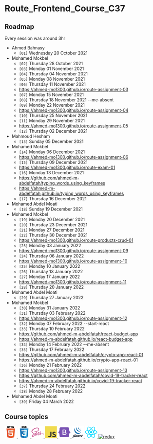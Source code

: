 # Route_Frontend_Course_C37

## Roadmap

Every session was around 3hr

- Ahmed Bahnasy
  - `[01]` Wednesday 20 October 2021
- Mohamed Mokbel
  - `[02]` Thursday 28 October 2021
  - `[03]` Monday 01 November 2021
  - `[04]` Thursday 04 November 2021
  - `[05]` Monday 08 November 2021
  - `[06]` Thursday 11 November 2021
  - https://ahmed-mo1300.github.io/route-assignment-03
  - `[07]` Monday 15 November 2021
  - `[08]` Thursday 18 November 2021 --me-absent
  - `[09]` Monday 22 November 2021
  - https://ahmed-mo1300.github.io/route-assignment-04
  - `[10]` Thursday 25 November 2021
  - `[11]` Monday 29 November 2021
  - https://ahmed-mo1300.github.io/route-assignment-05
  - `[12]` Thursday 02 December 2021
- Mahmoud Hesham
  - `[13]` Sunday 05 December 2021
- Mohamed Mokbel
  - `[14]` Monday 06 December 2021
  - https://ahmed-mo1300.github.io/route-assignment-06
  - `[15]` Thursday 09 December 2021
  - https://ahmed-mo1300.github.io/route-exam-01
  - `[16]` Monday 13 December 2021
  - https://github.com/ahmed-m-abdelfatah/typing_words_using_keyframes
  - https://ahmed-m-abdelfatah.github.io/typing_words_using_keyframes
  - `[17]` Thursday 16 December 2021
- Mohamed Abdel Moati
  - `[18]` Sunday 19 December 2021
- Mohamed Mokbel
  - `[19]` Monday 20 December 2021
  - `[20]` Thursday 23 December 2021
  - `[21]` Monday 27 December 2021
  - `[22]` Thursday 30 December 2021
  - https://ahmed-mo1300.github.io/route-products-crud-01
  - `[23]` Monday 03 January 2022
  - https://ahmed-mo1300.github.io/route-assignment-09
  - `[24]` Thursday 06 January 2022
  - https://ahmed-mo1300.github.io/route-assignment-10
  - `[25]` Monday 10 January 2022
  - `[26]` Thursday 13 January 2022
  - `[27]` Monday 17 January 2022
  - https://ahmed-mo1300.github.io/route-assignment-11
  - `[28]` Thursday 20 January 2022
- Mohamed Abdel Moati
  - `[29]` Thursday 27 January 2022
- Mohamed Mokbel
  - `[30]` Monday 31 January 2022
  - `[31]` Thursday 03 February 2022
  - https://ahmed-mo1300.github.io/route-assignment-12
  - `[32]` Monday 07 February 2022 --start-react
  - `[33]` Thursday 10 February 2022
  - https://github.com/ahmed-m-abdelfatah/react-budget-app
  - https://ahmed-m-abdelfatah.github.io/react-budget-app
  - `[34]` Monday 14 February 2022 --me-absent
  - `[35]` Thursday 17 February 2022
  - https://github.com/ahmed-m-abdelfatah/crypto-app-react-01
  - https://ahmed-m-abdelfatah.github.io/crypto-app-react-01
  - `[36]` Monday 21 February 2022
  - https://ahmed-mo1300.github.io/route-assignment-13
  - https://github.com/ahmed-m-abdelfatah/covid-19-tracker-react
  - https://ahmed-m-abdelfatah.github.io/covid-19-tracker-react
  - `[37]` Thursday 24 February 2022
  - `[38]` Monday 28 February 2022
- Mohamed Abdel Moati
  - `[39]` Friday 04 March 2022

## Course topics

<a href="https://developer.mozilla.org/en-US/docs/Web/HTML" target="_blank">
<img src="images/html.svg" alt="html" width="40" height="40"/>
</a>
<a href="https://developer.mozilla.org/en-US/docs/Web/CSS" target="_blank">
<img src="images/css.svg" alt="css" width="40" height="40"/>
</a>
<a href="https://sass-lang.com/documentation" target="_blank">
<img src="images/sass.svg" alt="sass" width="40" height="40"/>
</a>
<a href="https://developer.mozilla.org/en-US/docs/Web/JavaScript" target="_blank">
<img src="images/javascript.svg" alt="javascript" width="40" height="40"/>
</a>
<a href="https://getbootstrap.com" target="_blank">
<img src="images/bootstrap.svg" alt="bootstrap" width="40" height="40"/>
</a>
<a href="https://jquery.com" target="_blank">
<img src="images/jquery.svg" alt="jquery" width="40" height="40"/>
</a>
<a href="https://reactjs.org" target="_blank">
<img src="images/react.svg" alt="react" width="40" height="40"/>
</a>
<a href="https://redux.js.org" target="_blank">
<img src="images/redux.svg" alt="redux" width="40" height="40"/>
</a>
